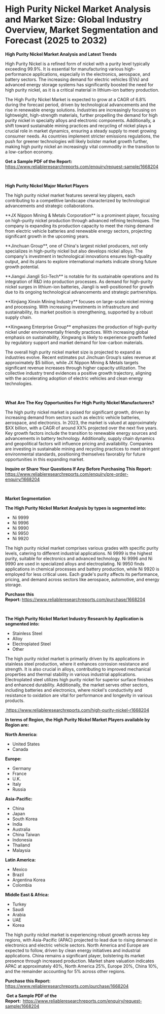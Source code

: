 <p><h1>High Purity Nickel Market Analysis and Market Size: Global Industry Overview, Market Segmentation and Forecast (2025 to 2032)</h1></p><p><strong>High Purity Nickel Market Analysis and Latest Trends</strong></p>
<p><p>High Purity Nickel is a refined form of nickel with a purity level typically exceeding 99.9%. It is essential for manufacturing various high-performance applications, especially in the electronics, aerospace, and battery sectors. The increasing demand for electric vehicles (EVs) and advanced energy storage systems has significantly boosted the need for high purity nickel, as it is a critical material in lithium-ion battery production.</p><p>The High Purity Nickel Market is expected to grow at a CAGR of 6.8% during the forecast period, driven by technological advancements and the rise in renewable energy solutions. Industries are increasingly focusing on lightweight, high-strength materials, further propelling the demand for high purity nickel in specialty alloys and electronic components. Additionally, a shift toward sustainable mining practices and recycling of nickel plays a crucial role in market dynamics, ensuring a steady supply to meet growing consumer needs. As countries implement stricter emissions regulations, the push for greener technologies will likely bolster market growth further, making high purity nickel an increasingly vital commodity in the transition to a low-carbon economy.</p></p>
<p><strong>Get a Sample PDF of the Report:&nbsp;</strong> <a href="https://www.reliableresearchreports.com/enquiry/request-sample/1668204?utm_campaign=3130&utm_medium=2&utm_source=Github&utm_content=ia&utm_term=17042025&utm_id=high-purity-nickel">https://www.reliableresearchreports.com/enquiry/request-sample/1668204</a></p>
<p>&nbsp;</p>
<p><strong>High Purity Nickel Major Market Players</strong></p>
<p><p>The high purity nickel market features several key players, each contributing to a competitive landscape characterized by technological advancements and strategic collaborations. </p><p>**JX Nippon Mining & Metals Corporation** is a prominent player, focusing on high-purity nickel production through advanced refining techniques. The company is expanding its production capacity to meet the rising demand from electric vehicle batteries and renewable energy sectors, projecting significant growth in the upcoming years.</p><p>**Jinchuan Group**, one of China's largest nickel producers, not only specializes in high-purity nickel but also develops nickel alloys. The company's investment in technological innovations ensures high-quality output, and its plans to explore international markets indicate strong future growth potential.</p><p>**Jiangxi Jiangli Sci-Tech** is notable for its sustainable operations and its integration of R&D into production processes. As demand for high-purity nickel surges in lithium-ion batteries, Jiangli is well-positioned for growth due to its ongoing technological advancements and strategic partnerships.</p><p>**Xinjiang Xinxin Mining Industry** focuses on large-scale nickel mining and processing. With increasing investments in infrastructure and sustainability, its market position is strengthening, supported by a robust supply chain.</p><p>**Xingwang Enterprise Group** emphasizes the production of high-purity nickel under environmentally friendly practices. With increasing global emphasis on sustainability, Xingwang is likely to experience growth fueled by regulatory support and market demand for low-carbon materials.</p><p>The overall high purity nickel market size is projected to expand as industries evolve. Recent estimates put Jinchuan Group’s sales revenue at approximately $5 billion, while JX Nippon Mining & Metals targets significant revenue increases through higher capacity utilization. The collective industry trend evidences a positive growth trajectory, aligning with the accelerating adoption of electric vehicles and clean energy technologies.</p></p>
<p>&nbsp;</p>
<p><strong>What Are The Key Opportunities For High Purity Nickel Manufacturers?</strong></p>
<p><p>The high purity nickel market is poised for significant growth, driven by increasing demand from sectors such as electric vehicle batteries, aerospace, and electronics. In 2023, the market is valued at approximately $XX billion, with a CAGR of around XX% projected over the next five years. Key growth factors include the transition to renewable energy sources and advancements in battery technology. Additionally, supply chain dynamics and geopolitical factors will influence pricing and availability. Companies are investing in sustainable mining and recycling practices to meet stringent environmental standards, positioning themselves favorably for future opportunities in this expanding market.</p></p>
<p><strong>Inquire or Share Your Questions If Any Before Purchasing This Report:</strong> <a href="https://www.reliableresearchreports.com/enquiry/pre-order-enquiry/1668204?utm_campaign=3130&utm_medium=2&utm_source=Github&utm_content=ia&utm_term=17042025&utm_id=high-purity-nickel">https://www.reliableresearchreports.com/enquiry/pre-order-enquiry/1668204</a></p>
<p>&nbsp;</p>
<p><strong>Market Segmentation</strong></p>
<p><strong>The High Purity Nickel Market Analysis by types is segmented into:</strong></p>
<p><ul><li>Ni 9999</li><li>Ni 9996</li><li>Ni 9990</li><li>Ni 9950</li><li>Ni 9920</li></ul></p>
<p><p>The high purity nickel market comprises various grades with specific purity levels, catering to different industrial applications. Ni 9999 is the highest purity, suitable for electronics and advanced technology. Ni 9996 and Ni 9990 are used in specialized alloys and electroplating. Ni 9950 finds applications in chemical processes and battery production, while Ni 9920 is employed for less critical uses. Each grade's purity affects its performance, pricing, and demand across sectors like aerospace, automotive, and energy storage.</p></p>
<p><strong>Purchase this Report:&nbsp;</strong><a href="https://www.reliableresearchreports.com/purchase/1668204?utm_campaign=3130&utm_medium=2&utm_source=Github&utm_content=ia&utm_term=17042025&utm_id=high-purity-nickel">https://www.reliableresearchreports.com/purchase/1668204</a></p>
<p>&nbsp;</p>
<p><strong>The High Purity Nickel Market Industry Research by Application is segmented into:</strong></p>
<p><ul><li>Stainless Steel</li><li>Alloy</li><li>Electroplated Steel</li><li>Other</li></ul></p>
<p><p>The high purity nickel market is primarily driven by its applications in stainless steel production, where it enhances corrosion resistance and strength. It is also crucial in alloys, contributing to improved mechanical properties and thermal stability in various industrial applications. Electroplated steel utilizes high purity nickel for superior surface finishes and enhanced durability. Additionally, the market serves other sectors, including batteries and electronics, where nickel's conductivity and resistance to oxidation are vital for performance and longevity in various products.</p></p>
<p><a href="https://www.reliableresearchreports.com/high-purity-nickel-r1668204?utm_campaign=3130&utm_medium=2&utm_source=Github&utm_content=ia&utm_term=17042025&utm_id=high-purity-nickel">&nbsp;https://www.reliableresearchreports.com/high-purity-nickel-r1668204</a></p>
<p><strong>In terms of Region, the High Purity Nickel Market Players available by Region are:</strong></p>
<p>
    <p> <strong> North America: </strong>
        <ul>
            <li>United States</li>
            <li>Canada</li>
        </ul>
        </p> 
    <p> <strong> Europe: </strong>
        <ul>
            <li>Germany</li>
            <li>France</li>
            <li>U.K.</li>
            <li>Italy</li>
            <li>Russia</li>
        </ul>
        </p> 
    <p> <strong> Asia-Pacific: </strong>
        <ul>
            <li>China</li>
            <li>Japan</li>
            <li>South Korea</li>
            <li>India</li>
            <li>Australia</li>
            <li>China Taiwan</li>
            <li>Indonesia</li>
            <li>Thailand</li>
            <li>Malaysia</li>
        </ul>
        </p> 
    <p> <strong> Latin America: </strong>
        <ul>
            <li>Mexico</li>
            <li>Brazil</li>
            <li>Argentina Korea</li>
            <li>Colombia</li>
        </ul>
        </p> 
    <p> <strong> Middle East & Africa: </strong>
        <ul>
            <li>Turkey</li>
            <li>Saudi</li>
            <li>Arabia</li>
            <li>UAE</li>
            <li>Korea</li>
        </ul>
    </p>
    </p>
<p><p>The high purity nickel market is experiencing robust growth across key regions, with Asia-Pacific (APAC) projected to lead due to rising demand in electronics and electric vehicle sectors. North America and Europe are expected to follow, driven by clean energy initiatives and industrial applications. China remains a significant player, bolstering its market presence through increased production. Market share valuation indicates APAC at approximately 40%, North America 25%, Europe 20%, China 10%, and the remainder accounting for 5% across other regions.</p></p>
<p><strong>Purchase this Report: </strong><a href="https://www.reliableresearchreports.com/purchase/1668204?utm_campaign=3130&utm_medium=2&utm_source=Github&utm_content=ia&utm_term=17042025&utm_id=high-purity-nickel">https://www.reliableresearchreports.com/purchase/1668204</a></p>
<p>&nbsp;<strong>Get a Sample PDF of the Report:&nbsp;&nbsp;</strong><a href="https://www.reliableresearchreports.com/enquiry/request-sample/1668204?utm_campaign=3130&utm_medium=2&utm_source=Github&utm_content=ia&utm_term=17042025&utm_id=high-purity-nickel">https://www.reliableresearchreports.com/enquiry/request-sample/1668204</a></p>
<p><strong></strong></p>
<p><p></p><p></p><p></p></p>